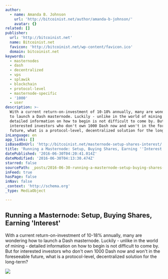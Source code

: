 ```yaml
---
author:
  - name: Amanda B. Johnson
    url: 'http://bitcoinist.net/author/amanda-b-johnson/'
    avatar: {}
related: []
publisher:
  url: 'http://bitcoinist.net'
  name: Bitcoinist.net
  favicon: 'http://bitcoinist.net/wp-content/favicon.ico'
  domain: bitcoinist.net
keywords:
  - masternodes
  - dash
  - decentralized
  - vps
  - splawik
  - blockchain
  - protocol-level
  - masternode-specific
  - '1000'
  - user
description: >-
  With a current return-on-investment of 10-18% annually, many are wondering how
  to launch a Dash masternode. Luckily - unlike in the world of mining -
  detailed information on how to begin is not difficult to come by. But for
  interested investors who don't own 1000 Dash now and won't in the foreseeable
  future, what is a protocol-level, decentralized solution for the long-term?
inLanguage: en
app_links: []
isBasedOnUrl: 'http://bitcoinist.net/masternode-setup-shares-interest/'
title: 'Running a Masternode: Setup, Buying Shares, Earning ''Interest'''
datePublished: '2016-06-30T04:20:41.014Z'
dateModified: '2016-06-30T04:13:30.474Z'
starred: false
sourcePath: _posts/2016-06-30-running-a-masternode-setup-buying-shares-earning-interes.md
inFeed: true
hasPage: false
inNav: false
_context: 'http://schema.org'
_type: MediaObject

---
```

<article style=""><h1>Running a Masternode: Setup, Buying Shares, Earning 'Interest'</h1><p>With a current return-on-investment of 10-18% annually, many are wondering how to launch a Dash masternode. Luckily - unlike in the world of mining - detailed information on how to begin is not difficult to come by. But for interested investors who don't own 1000 Dash now and won't in the foreseeable future, what is a protocol-level, decentralized solution for the long-term?</p><img src="http://bitcoinist.net/wp-content/uploads/2016/06/Dash-Puzzle-pieces.png" /></article>